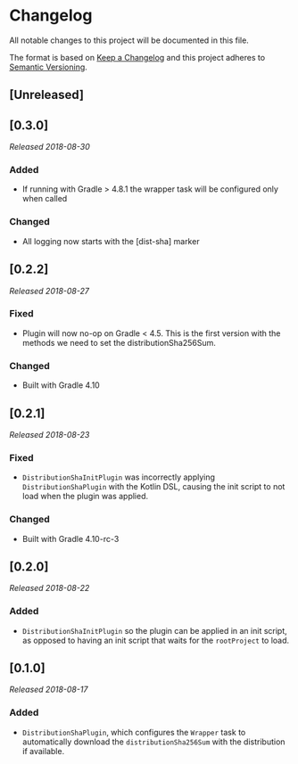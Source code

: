 # Changelog
All notable changes to this project will be documented in this file.

The format is based on [Keep a Changelog](http://keepachangelog.com/en/1.0.0/)
and this project adheres to [Semantic Versioning](http://semver.org/spec/v2.0.0.html).

## [Unreleased]

## [0.3.0]

_Released 2018-08-30_

### Added
- If running with Gradle > 4.8.1 the wrapper task will be configured only
  when called

### Changed
- All logging now starts with the [dist-sha] marker

## [0.2.2]

_Released 2018-08-27_

### Fixed
- Plugin will now no-op on Gradle < 4.5. This is the first version with the
  methods we need to set the distributionSha256Sum.

### Changed
- Built with Gradle 4.10

## [0.2.1]

_Released 2018-08-23_

### Fixed
- `DistributionShaInitPlugin` was incorrectly applying `DistributionShaPlugin`
  with the Kotlin DSL, causing the init script to not load when the plugin was
  applied.

### Changed
- Built with Gradle 4.10-rc-3

## [0.2.0]

_Released 2018-08-22_

### Added
- `DistributionShaInitPlugin` so the plugin can be applied in an init script,
  as opposed to having an init script that waits for the `rootProject` to load.

## [0.1.0]

_Released 2018-08-17_

### Added
- `DistributionShaPlugin`, which configures the `Wrapper` task to automatically
  download the `distributionSha256Sum` with the distribution if available.